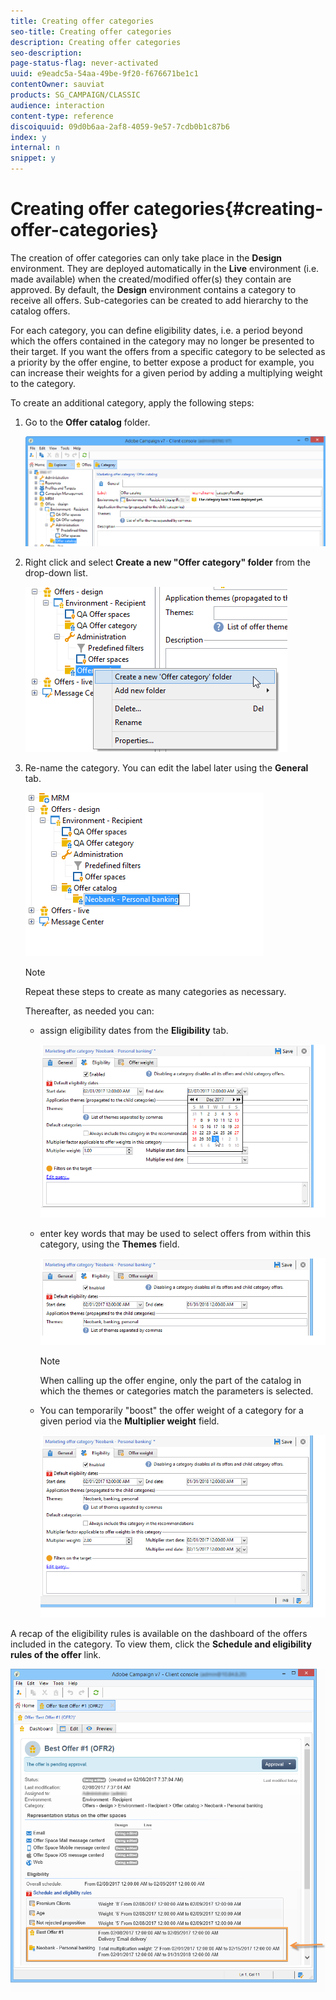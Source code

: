 ```yaml
---
title: Creating offer categories
seo-title: Creating offer categories
description: Creating offer categories
seo-description: 
page-status-flag: never-activated
uuid: e9eadc5a-54aa-49be-9f20-f676671be1c1
contentOwner: sauviat
products: SG_CAMPAIGN/CLASSIC
audience: interaction
content-type: reference
discoiquuid: 09d0b6aa-2af8-4059-9e57-7cdb0b1c87b6
index: y
internal: n
snippet: y
---
```


# Creating offer categories{#creating-offer-categories}

The creation of offer categories can only take place in the **Design** environment. They are deployed automatically in the **Live** environment (i.e. made available) when the created/modified offer(s) they contain are approved. By default, the **Design** environment contains a category to receive all offers. Sub-categories can be created to add hierarchy to the catalog offers.

For each category, you can define eligibility dates, i.e. a period beyond which the offers contained in the category may no longer be presented to their target. If you want the offers from a specific category to be selected as a priority by the offer engine, to better expose a product for example, you can increase their weights for a given period by adding a multiplying weight to the category.

To create an additional category, apply the following steps:

1. Go to the **Offer catalog** folder.

   ![](assets/offer_cat_create_001.png)

1. Right click and select **Create a new "Offer category" folder** from the drop-down list.

   ![](assets/offer_cat_create_002.png)

1. Re-name the category. You can edit the label later using the **General** tab.

   ![](assets/offer_cat_create_003.png)

   >[!NOTE]
   >
   >Repeat these steps to create as many categories as necessary.

   Thereafter, as needed you can:

    * assign eligibility dates from the **Eligibility** tab.
    
      ![](assets/offer_cat_create_004.png)

    * enter key words that may be used to select offers from within this category, using the **Themes** field.
    
      ![](assets/offer_cat_create_005.png)

      >[!NOTE]
      >
      >When calling up the offer engine, only the part of the catalog in which the themes or categories match the parameters is selected.

    * You can temporarily "boost" the offer weight of a category for a given period via the **Multiplier weight** field.
    
      ![](assets/offer_cat_create_006.png)

A recap of the eligibility rules is available on the dashboard of the offers included in the category. To view them, click the **Schedule and eligibility rules of the offer** link.

![](assets/offer_create_006.png)


